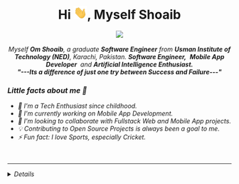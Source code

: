 <h1 align="center">Hi <img src="https://raw.githubusercontent.com/ABSphreak/ABSphreak/master/gifs/Hi.gif" width="30px">, Myself Shoaib</h1>
<p align="center">
  <a href="https://github.com/Ratheshan03/readme-typing-svg"><img src="https://readme-typing-svg.herokuapp.com?lines=Software+Engineer;Mobile+App+Developer;Aspiring+Learner&center=true&width=500&height=50"></a>
</p>

<p align="center">
  <em>
    Myself <b>Om Shoaib</b>, a graduate <b>Software Engineer</b> from <b>Usman Institute of Technology (NED)</b>, Karachi, Pakistan.
    <b>Software Engineer,</b>&nbsp; <b>Mobile App Developer</b>&nbsp; and <b> Artificial Intelligence Enthusiast.</b> 
  <br>
  <b><i>"---Its a difference of just one try between Success and Failure---"</i></b>
</p>

<h3>Little facts about me 🧑</h3>

- 🧞 I'm a Tech Enthusiast since childhood.
- 🔭 I'm currently working on Mobile App Development.
- 👯 I'm looking to collaborate with Fullstack Web and Mobile App projects.
- 💡 Contributing to Open Source Projects is always been a goal to me.
- ⚡ Fun fact: I love Sports, especially Cricket.
<br>

---

<details>

